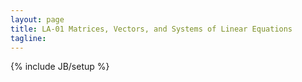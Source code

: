 ```yaml
---
layout: page
title: LA-01 Matrices, Vectors, and Systems of Linear Equations
tagline:
---
```


{% include JB/setup %}
